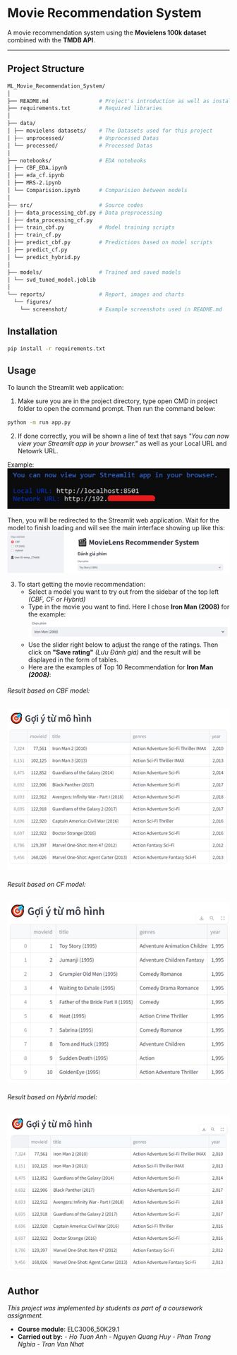 # Movie Recommendation System
A movie recommendation system using the **Movielens 100k dataset** combined with the **TMDB API**.  

---

## Project Structure
```bash
ML_Movie_Recommendation_System/
│
├── README.md                # Project's introduction as well as installation and use guide
├── requirements.txt         # Required libraries
│
├── data/
│ ├── movielens datasets/    # The Datasets used for this project
│ ├── unprocessed/           # Unprocessed Datas
│ └── processed/             # Processed Datas
│
├── notebooks/               # EDA notebooks
│ ├── CBF_EDA.ipynb
│ ├── eda_cf.ipynb
│ ├── MRS-2.ipynb
│ └── Comparision.ipynb      # Comparision between models
│
├── src/                     # Source codes
│ ├── data_processing_cbf.py # Data preprocessing
│ ├── data_processing_cf.py
│ ├── train_cbf.py           # Model training scripts
│ ├── train_cf.py
│ ├── predict_cbf.py         # Predictions based on model scripts
│ ├── predict_cf.py
│ └── predict_hybrid.py
│
├── models/                  # Trained and saved models
│ └── svd_tuned_model.joblib                 
│
└── reports/                 # Report, images and charts 
  └── figures/ 
    └── screenshot/          # Example screenshots used in README.md
```

## Installation

```bash
pip install -r requirements.txt
```

## Usage

To launch the Streamlit web application:
1. Make sure you are in the project directory, type open CMD in project folder to open the command prompt. Then run the command below:

```bash
python -m run app.py
```
2. If done correctly, you will be shown a line of text that says *"You can now view your Streamlit app in your browser."* as well as your Local URL and Netowrk URL.

Example:
![Example Result 1](/figures/screenshot/ExampleResult1.jpg)

Then, you will be redirected to the Streamlit web application. Wait for the model to finish loading and will see the main interface showing up like this:
![Example Result 2](/figures/screenshot/ExampleResult2.jpg)

3. To start getting the movie recommendation: 
    - Select a model you want to try out from the sidebar of the top left *(CBF, CF or Hybrid)*
    - Type in the movie you want to find. Here I chose **Iron Man (2008)** for the example:
    ![SelectMovie](/figures/screenshot/MovieSelect.jpg)
    - Use the slider right below to adjust the range of the ratings. Then click on **"Save rating"** *(Lưu Đánh giá)* and the result will be displayed in the form of tables. 
    - Here are the examples of Top 10 Recommendation for **Iron Man *(2008)***:

###### Result based on CBF model:
![Example Result 3](/figures/screenshot/ExampleResult3.jpg)

###### Result based on CF model:
![Example Result 4](/figures/screenshot/ExampleResult4.jpg)

###### Result based on Hybrid model:
![Example Result 5](/figures/screenshot/ExampleResult5.jpg)

## Author
*This project was implemented by students as part of a coursework assignment.*

- **Course module**: ELC3006_50K29.1
- **Carried out by:**
       *- Ho Tuan Anh*
        *- Nguyen Quang Huy*
        *- Phan Trong Nghia*
        *- Tran Van Nhat*
